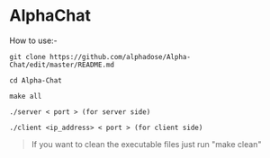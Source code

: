 # AlphaChat

How to use:-
```
git clone https://github.com/alphadose/Alpha-Chat/edit/master/README.md

cd Alpha-Chat

make all

./server < port > (for server side)

./client <ip_address> < port > (for client side)
```

> If you want to clean the executable files just run "make clean"
